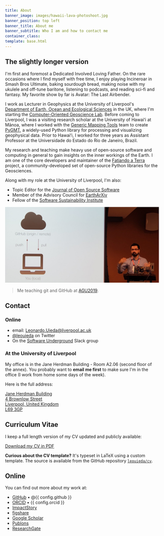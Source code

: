 ```yaml
---
title: About
banner_image: images/hawaii-lava-photoshoot.jpg
banner_position: top left
banner_title: About me
banner_subtitle: Who I am and how to contact me
container_class:
template: base.html
---
```


<div class="container-fluid page-section">
<section class="container narrow-page">

## The slightly longer version

I'm first and foremost a Dedicated Involved Loving Father.
On the rare occasions where I find myself with free time, I enjoy
playing Incineroar in Smash Bros Ultimate,
baking sourdough bread,
making noise with my ukulele and off-tune baritone,
listening to podcasts,
and reading sci-fi and fantasy.
My favorite show by far is Avatar: The Last Airbender.

I work as Lecturer in Geophysics at the University of Liverpool's
[Department of Earth, Ocean and Ecological Sciences][deoes] in the UK,
where I'm starting the [Computer-Oriented Geoscience Lab][compeolab].
Before coming to Liverpool, I was a visiting research scholar at the
University of Hawaiʻi at Mānoa, where I worked with the
[Generic Mapping Tools][gmt] team to create [PyGMT][pygmt], a widely-used
Python library for processing and visualizing geophysical data.
Prior to Hawaiʻi, I worked for three years as Assistant Professor at the
Universidade do Estado do Rio de Janeiro, Brazil.

My research and teaching make heavy use of open-source software and computing
in general to gain insights on the inner workings of the Earth.
I am one of the core developers and maintainer of the
[Fatiando a Terra][fatiando] project, a community-developed set of open-source
Python libraries for the Geosciences.

Along with my role at the University of Liverpool, I'm also:

* Topic Editor for the [Journal of Open Source Software](https://joss.theoj.org/)
* Member of the Advisory Council for [EarthArXiv](https://eartharxiv.org/)
* Fellow of the [Software Sustainability Institute][ssi-fellowship]

![Me teaching git and GitHub at AGU2019](../images/teaching-git-at-agu2019.jpg)
> Me teaching git and GitHub at [AGU2019](https://github.com/agu-ossi/2019-agu-oss).

</section>
</div>
<div class="container-fluid page-section-light page-section-pattern">
<section class="container narrow-page">

## Contact

### Online

<ul class="fa-ul my-4">
  <li><i class="fa-li fa fa-envelope fa-fw" aria-hidden="true"></i>
  email: <a href="mailto:Leonardo.Uieda@liverpool.ac.uk">Leonardo.Uieda@liverpool.ac.uk</a>
  </li>
  <li><i class="fa-li fab fa-twitter fa-fw" aria-hidden="true"></i>
  <a href="https://twitter.com/leouieda">@leouieda</a> on Twitter
  </li>
  <li><i class="fa-li fab fa-slack fa-fw" aria-hidden="true"></i>
  On the <a href="https://softwareunderground.org/">Software Underground</a>
  Slack group
  </li>
</ul>

### At the University of Liverpool

My office is in the Jane Herdman Building - Room A2.06 (second floor of the
annex).
You probably want to **email me first** to make sure I'm in the office (I work
from home some days of the week).

Here is the full address:

<a href="https://goo.gl/maps/6F7Uj5g2hxEEkKor8">
Jane Herdman Building
<br>
4 Brownlow Street
<br>
Liverpool, United Kingdom
<br>
L69 3GP
</a>

</section>
</div>
<div class="container-fluid page-section">
<section class="container narrow-page">

## Curriculum Vitae

I keep a full length version of my CV updated and publicly available:

<a class="btn btn-primary mb-3" href="https://www.leouieda.com/cv/leonardo_uieda_cv.pdf" target="_blank" type="application/pdf" rel="external noopener noreferrer">
<i class="me-1 fa fa-download" aria-hidden="true"></i>
Download my CV in PDF
</a>

<div class="callout">

**Curious about the CV template?** It's typeset in LaTeX using a custom
template. The source is available from the GitHub repository
<a class="nowrap" href="https://github.com/leouieda/cv"><i class="mx-1 fab fa-github" aria-hidden="true"></i><code>leouieda/cv</code></a>.

</div>

## Online

You can find out more about my work at:

<ul class="fa-ul">
<li><i class="fa-li fab fa-github" aria-hidden="true"></i>
<a target="_blank" href="https://github.com/{{ config.github }}">GitHub</a>
<span >• @{{ config.github }}</span>
</li>
<li><i class="fa-li ai ai-orcid" aria-hidden="true"></i>
<a target="_blank" href="https://orcid.org/{{ config.orcid }}">ORCID</a>
<span >• {{ config.orcid }}</span>
</li>
<li><i class="fa-li ai ai-impactstory" aria-hidden="true"></i>
<a target="_blank" href="https://profiles.impactstory.org/u/{{ config.orcid }}">ImpactStory</a>
</li>
<li><i class="fa-li ai ai-figshare" aria-hidden="true"></i>
<a target="_blank" href="http://figshare.com/authors/Leonardo%20Uieda/97471">figshare</a>
</li>
<li><i class="fa-li ai ai-google-scholar" aria-hidden="true"></i>
<a target="_blank" href="http://scholar.google.com/citations?user=qfmPrUEAAAAJ">Google Scholar</a>
</li>
<li><i class="fa-li ai ai-publons" aria-hidden="true"></i>
<a target="_blank" href="https://publons.com/a/1328468/">Publons</a>
</li>
<li><i class="fa-li ai ai-researchgate" aria-hidden="true"></i>
<a target="_blank" href="{{ config.researchgate }}">ResearchGate</a>
</li>
</ul>


</section>
</div>


[deoes]: https://www.liverpool.ac.uk/earth-ocean-and-ecological-sciences/
[compeolab]: https://www.compgeolab.org
[gmt]: https://www.generic-mapping-tools.org
[pygmt]: https://www.pygmt.org/
[fatiando]: https://www.fatiando.org
[ssi-fellowship]: https://software.ac.uk/about/fellows/leonardo-uieda
[swung]: https://softwareunderground.org/
